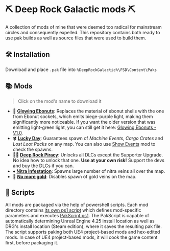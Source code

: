 # ⛏ Deep Rock Galactic mods ⛏

A collection of mods of mine that were deemed too radical for mainstream circles and consequently expelled. This repository contains both ready to use pak builds as well as source files that were used to build them.

## 🛠 Installation

Download and place `.pak` file into `%DeepRockGalactic%\FSD\Content\Paks`

## 📚 Mods
> Click on the mod's name to download it
- 🥜 **[Glowing Ebonuts]**: Replaces the material of ebonut shells with the one from Ebonut sockets, which emits biege-purple light, making them significantly more noticeable. If you want the older version that was emitting light-green light, you can still get it here: [Glowing Ebonuts - V1.0].
- 🍀 **[Lucky Day]**: Guarantees spawn of *Machine Events*, *Cargo Crates* and *Lost Loot Packs* on any map. You can also use [Show Events] mod to check the spawns.
- 🏴‍☠️ **[Deep Rock Piracy]**: Unlocks all DLCs except the Supporter Upgrade. No idea how to unlock that one. **Use at your own risk!** Support the devs and buy the DLCs if you can.
- ♦️ **[Nitra Infestation]**: Spawns large number of nitra veins all over the map.
- 🚫 **[No more gold]**: Disables spawn of gold veins on the map.

## 📜 Scripts
All mods are packaged via the help of powershell scripts. Each mod directory contains [its own ps1 script](./GlowingEbonuts/GlowingEbonuts.ps1) which defines mod-specific parameters and executes [PakScript.ps1](./PakScript.ps1).
The PakScript is capable of automatically determining Unreal Engine 4.25 install location as well as DRG's install location (Steam edition), where it saves the resulting pak file.
The script supports paking both UE4 project-based mods and hex-edited mods. In case of UE4 project-based mods, it will cook the game content first, before packaging it.

[Show Events]: https://github.com/ArcticEcho/DRG-Mods/tree/c91790e4bf2d70006ef3d911ab97fac67fd5f232/Quality%20of%20Life/HUD#show-events---v111

[Glowing Ebonuts]: https://github.com/humping-koala/drg-mods/raw/master/build/Glowing%20Ebonuts%20-%20V1.1%20_P.pak
[Glowing Ebonuts - V1.0]: https://github.com/humping-koala/drg-mods/raw/master/build/Glowing%20Ebonuts%20-%20V1.0%20_P.pak
[Lucky Day]: https://github.com/humping-koala/drg-mods/raw/master/build/Lucky%20Day%20-%20V1.1%20_P.pak
[Deep Rock Piracy]: https://github.com/humping-koala/drg-mods/raw/master/build/Deep%20Rock%20Piracy%20-%20V1.0%20_P.pak
[Nitra Infestation]: https://github.com/humping-koala/drg-mods/raw/master/build/Nitra%20Infestation%20-%20V1.0%20_P.pak
[No more gold]: https://github.com/humping-koala/drg-mods/raw/master/build/No%20more%20gold%20-%20V1.0%20_P.pak